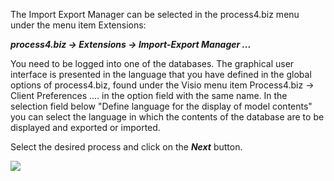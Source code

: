 The Import Export Manager can be selected in the process4.biz menu under
the menu item Extensions:

***process4.biz -&gt; Extensions -&gt; Import-Export Manager ...*** 

You need to be logged into one of the databases. The graphical user
interface is presented in the language that you have defined in the
global options of process4.biz, found under the Visio menu item
Process4.biz → Client Preferences .... in the option field with the same
name. In the selection field below "Define language for the display of
model contents" you can select the language in which the contents of the
database are to be displayed and exported or imported.

Select the desired process and click on the ***Next*** button.

![](//images.ctfassets.net/utx1h0gfm1om/2vgdcDl15akGSyKM48CuSM/3e236342244a683e42c371d172044773/329543.png)
